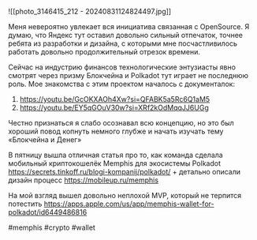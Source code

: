 
![[photo_3146415_212 - 20240831124824497.jpg]]

Меня невероятно увлекает вся инициатива связанная с OpenSource. Я думаю, что Яндекс тут оставил довольно сильный отпечаток, точнее ребята из разработки и дизайна, с которыми мне посчастливилось работать довольно продолжительный отрезок времени.

Сейчас на индустрию финансов технологические энтузиасты явно смотрят через призму Блокчейна и Polkadot тут играет не последнюю роль. Мое знакомства с этим проектом началось с документалок:
1. https://youtu.be/GcOKXAOh4Xw?si=QFABK5a5Rc6Q1aM5
2. https://youtu.be/EY5qGOuV30w?si=XRf2kOdMqqJJ6UGg

Честно признаться я слабо осознавал всю концепцию, но это был хороший повод копнуть немного глубже и начать изучать тему «‎Блокчейна и Денег»‎

В пятницу вышла отличная статья про то, как команда сделала мобильный криптокошелёк Memphis для экосистемы Polkadot https://secrets.tinkoff.ru/blogi-kompanij/polkadot/ + детально описали дизайн процесс https://mobileup.ru/memphis

На мой взгляд вышел довольно неплохой MVP, который не терпится потестить https://apps.apple.com/us/app/memphis-wallet-for-polkadot/id6449486816

#memphis #crypto #wallet 